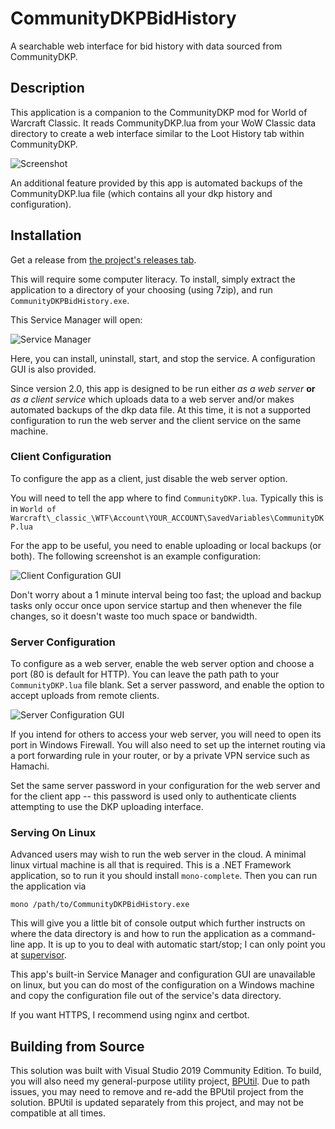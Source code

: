 # CommunityDKPBidHistory
A searchable web interface for bid history with data sourced from CommunityDKP.

## Description

This application is a companion to the CommunityDKP mod for World of Warcraft Classic.  It reads CommunityDKP.lua from your WoW Classic data directory to create a web interface similar to the Loot History tab within CommunityDKP.

![Screenshot](https://i.imgur.com/Qdi0cMD.png)

An additional feature provided by this app is automated backups of the CommunityDKP.lua file (which contains all your dkp history and configuration).

## Installation

Get a release from [the project's releases tab](https://github.com/bp2008/CommunityDKPBidHistory/releases).

This will require some computer literacy.  To install, simply extract the application to a directory of your choosing (using 7zip), and run `CommunityDKPBidHistory.exe`.

This Service Manager will open:

![Service Manager](https://i.imgur.com/7Jbxrs5.png)

Here, you can install, uninstall, start, and stop the service.  A configuration GUI is also provided.

Since version 2.0, this app is designed to be run either *as a web server* **or** *as a client service* which uploads data to a web server and/or makes automated backups of the dkp data file.  At this time, it is not a supported configuration to run the web server and the client service on the same machine.

### Client Configuration

To configure the app as a client, just disable the web server option.

You will need to tell the app where to find `CommunityDKP.lua`.  Typically this is in `World of Warcraft\_classic_\WTF\Account\YOUR_ACCOUNT\SavedVariables\CommunityDKP.lua`

For the app to be useful, you need to enable uploading or local backups (or both).  The following screenshot is an example configuration:

![Client Configuration GUI](https://i.imgur.com/49lB2EU.png)

Don't worry about a 1 minute interval being too fast; the upload and backup tasks only occur once upon service startup and then whenever the file changes, so it doesn't waste too much space or bandwidth.

### Server Configuration

To configure as a web server, enable the web server option and choose a port (80 is default for HTTP). You can leave the path path to your `CommunityDKP.lua` file blank.  Set a server password, and enable the option to accept uploads from remote clients.

![Server Configuration GUI](https://i.imgur.com/Mbl29hz.png)

If you intend for others to access your web server, you will need to open its port in Windows Firewall.  You will also need to set up the internet routing via a port forwarding rule in your router, or by a private VPN service such as Hamachi.

Set the same server password in your configuration for the web server and for the client app -- this password is used only to authenticate clients attempting to use the DKP uploading interface.

### Serving On Linux

Advanced users may wish to run the web server in the cloud.  A minimal linux virtual machine is all that is required.  This is a .NET Framework application, so to run it you should install `mono-complete`.  Then you can run the application via

```
mono /path/to/CommunityDKPBidHistory.exe
```

This will give you a little bit of console output which further instructs on where the data directory is and how to run the application as a command-line app.  It is up to you to deal with automatic start/stop; I can only point you at [supervisor](http://supervisord.org/running.html).

This app's built-in Service Manager and configuration GUI are unavailable on linux, but you can do most of the configuration on a Windows machine and copy the configuration file out of the service's data directory.

If you want HTTPS, I recommend using nginx and certbot.

## Building from Source

This solution was built with Visual Studio 2019 Community Edition. To build, you will also need my general-purpose utility project, [BPUtil](https://github.com/bp2008/BPUtil). Due to path issues, you may need to remove and re-add the BPUtil project from the solution. BPUtil is updated separately from this project, and may not be compatible at all times.
